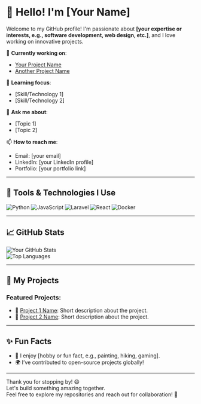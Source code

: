 # 👋 Hello! I'm [Your Name]

Welcome to my GitHub profile! I'm passionate about **[your expertise or interests, e.g., software development, web design, etc.]**, and I love working on innovative projects.  

🔭 **Currently working on**:  
- [Your Project Name](#)  
- [Another Project Name](#)  

🌱 **Learning focus**:  
- [Skill/Technology 1]  
- [Skill/Technology 2]  

💬 **Ask me about**:  
- [Topic 1]  
- [Topic 2]  

📫 **How to reach me**:  
- Email: [your email]  
- LinkedIn: [your LinkedIn profile]  
- Portfolio: [your portfolio link]

---

## 🔧 Tools & Technologies I Use
![Python](https://img.shields.io/badge/-Python-3776AB?logo=python&logoColor=white&style=flat)
![JavaScript](https://img.shields.io/badge/-JavaScript-F7DF1E?logo=javascript&logoColor=black&style=flat)
![Laravel](https://img.shields.io/badge/-Laravel-FF2D20?logo=laravel&logoColor=white&style=flat)
![React](https://img.shields.io/badge/-React-61DAFB?logo=react&logoColor=black&style=flat)
![Docker](https://img.shields.io/badge/-Docker-2496ED?logo=docker&logoColor=white&style=flat)

---

## 📈 GitHub Stats
![Your GitHub Stats](https://github-readme-stats.vercel.app/api?username=MandaNgrh&show_icons=true&theme=radical)  
![Top Languages](https://github-readme-stats.vercel.app/api/top-langs/?username=MandaNgrh&layout=compact&theme=radical)

---

## 🚀 My Projects
### Featured Projects:
- 🌟 [Project 1 Name](https://github.com/your-username/project-1): Short description about the project.  
- 🌟 [Project 2 Name](https://github.com/your-username/project-2): Short description about the project.

---

## ✨ Fun Facts
- 🎨 I enjoy [hobby or fun fact, e.g., painting, hiking, gaming].  
- 🌍 I’ve contributed to open-source projects globally!  

---

Thank you for stopping by! 😄  
Let's build something amazing together.  
Feel free to explore my repositories and reach out for collaboration! 🚀
